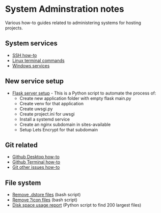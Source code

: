 # System Adminstration notes

Various how-to guides related to administering systems for hosting projects.

## System services

* [SSH how-to](ssh-howto.md)
* [Linux terminal commands](terminal-commands.md)
* [Windows services](https://stackoverflow.com/a/46450007/10971929)

## New service setup

* [Flask server setup](https://github.com/paulbaumgarten/flask-server-setup) - This is a Python script to automate the process of:
   * Create new application folder with empty flask main.py 
   * Create venv for that application
   * Create uwsgi.py
   * Create project.ini for uwsgi
   * Install a systemd service
   * Create an nginx subdomain in sites-available
   * Setup Lets Encrypt for that subdomain

## Git related

* [Github Desktop how-to](github-desktop-how-to.pdf)
* [Github Terminal how-to](github-terminal-how-to.pdf)
* [Git other issues how-to](git-howto.md)

## File system 

* [Remove .dstore files](remove-dstore-files.sh) (bash script)
* [Remove ?icon files](remove-icon-files.sh) (bash script)
* [Disk space usage report](disk-space-usage-report.py) (Python script to find 200 largest files)
